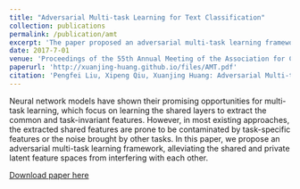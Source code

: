 ```yaml
---
title: "Adversarial Multi-task Learning for Text Classification"
collection: publications
permalink: /publication/amt
excerpt: 'The paper proposed an adversarial multi-task learning framework, alleviating the shared and private latent feature spaces from interfering with each other.'
date: 2017-7-01
venue: 'Proceedings of the 55th Annual Meeting of the Association for Computational Linguistics (Volume 1: Long Papers)'
paperurl: 'http://xuanjing-huang.github.io/files/AMT.pdf'
citation: 'Pengfei Liu, Xipeng Qiu, Xuanjing Huang: Adversarial Multi-task Learning for Text Classification. ACL (1) 2017: 1-10'
---
```

Neural network models have shown their promising opportunities for multi-task learning, which focus on learning the shared layers to extract the common and task-invariant features. However, in most existing approaches, the extracted shared features are prone to be contaminated by task-specific features or the noise brought by other tasks. In this paper, we propose an adversarial multi-task learning framework, alleviating the shared and private latent feature spaces from interfering with each other. 

[Download paper here](http://xuanjing-huang.github.io/files/AMT.pdf)

